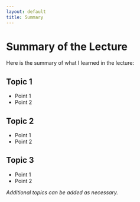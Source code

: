```yaml
---
layout: default
title: Summary
---
```


# Summary of the Lecture

Here is the summary of what I learned in the lecture:

## Topic 1
- Point 1
- Point 2

## Topic 2
- Point 1
- Point 2

## Topic 3
- Point 1
- Point 2

*Additional topics can be added as necessary.*
